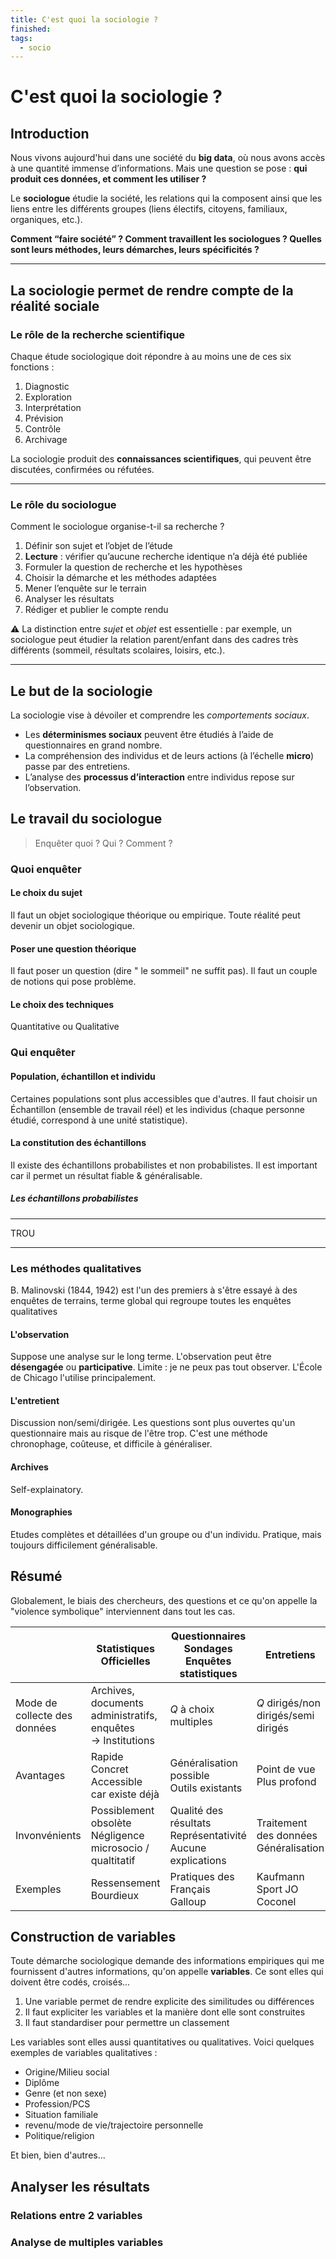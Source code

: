 ```yaml
---
title: C'est quoi la sociologie ?
finished:
tags:
  - socio
---
```


# C'est quoi la sociologie ?

## Introduction

Nous vivons aujourd'hui dans une société du **big data**, où nous avons accès à une quantité immense d’informations. Mais une question se pose : **qui produit ces données, et comment les utiliser ?**

Le **sociologue** étudie la société, les relations qui la composent ainsi que les liens entre les différents groupes (liens électifs, citoyens, familiaux, organiques, etc.).

**Comment “faire société” ? Comment travaillent les sociologues ? Quelles sont leurs méthodes, leurs démarches, leurs spécificités ?**

---

## La sociologie permet de rendre compte de la réalité sociale

### Le rôle de la recherche scientifique

Chaque étude sociologique doit répondre à au moins une de ces six fonctions :

1. Diagnostic  
2. Exploration  
3. Interprétation  
4. Prévision  
5. Contrôle  
6. Archivage  

La sociologie produit des **connaissances scientifiques**, qui peuvent être discutées, confirmées ou réfutées.

---

### Le rôle du sociologue

Comment le sociologue organise-t-il sa recherche ?

1. Définir son sujet et l’objet de l’étude  
2. **Lecture** : vérifier qu’aucune recherche identique n’a déjà été publiée  
3. Formuler la question de recherche et les hypothèses  
4. Choisir la démarche et les méthodes adaptées  
5. Mener l’enquête sur le terrain  
6. Analyser les résultats  
7. Rédiger et publier le compte rendu  

⚠️ La distinction entre *sujet* et *objet* est essentielle : par exemple, un sociologue peut étudier la relation parent/enfant dans des cadres très différents (sommeil, résultats scolaires, loisirs, etc.).

---

## Le but de la sociologie

La sociologie vise à dévoiler et comprendre les *comportements sociaux*.  

- Les **déterminismes sociaux** peuvent être étudiés à l’aide de questionnaires en grand nombre.  
- La compréhension des individus et de leurs actions (à l’échelle **micro**) passe par des entretiens.  
- L’analyse des **processus d’interaction** entre individus repose sur l’observation.  

## Le travail du sociologue

> Enquêter quoi ? Qui ? Comment ?

### Quoi enquêter

#### Le choix du sujet

Il faut un objet sociologique théorique ou empirique. Toute réalité peut devenir un objet sociologique.

#### Poser une question théorique

Il faut poser un question (dire " le sommeil" ne suffit pas). Il faut un couple de notions qui pose problème.

#### Le choix des techniques

Quantitative ou Qualitative

### Qui enquêter

#### Population, échantillon et individu

Certaines populations sont plus accessibles que d'autres. Il faut choisir un Échantillon (ensemble de travail réel) et les individus (chaque personne étudié, correspond à une unité statistique).

#### La constitution des échantillons

Il existe des échantillons probabilistes et non probabilistes. Il est important car il permet un résultat fiable & généralisable.

##### Les échantillons probabilistes

---

TROU

---
### Les méthodes qualitatives
B. Malinovski (1844, 1942) est l'un des premiers à s'être essayé à des enquêtes de terrains, terme global qui regroupe toutes les enquêtes qualitatives
#### L'observation
Suppose une analyse sur le long terme. L'observation peut être **désengagée** ou **participative**. Limite : je ne peux pas tout observer. L'École de Chicago l'utilise principalement.
#### L'entretient
Discussion non/semi/dirigée. Les questions sont plus ouvertes qu'un questionnaire mais au risque de l'être trop. C'est une méthode chronophage, coûteuse, et difficile à généraliser. 
#### Archives
Self-explainatory.
#### Monographies
Etudes complètes et détaillées  d'un groupe ou d'un individu. Pratique, mais toujours difficilement généralisable.


## Résumé

Globalement, le biais des chercheurs, des questions et ce qu'on appelle la "violence symbolique" interviennent dans tout les cas.

|                              | Statistiques Officielles                                        | Questionnaires<br>Sondages<br>Enquêtes statistiques              | Entretiens                               | Observations                                      |
| ---------------------------- | --------------------------------------------------------------- | ---------------------------------------------------------------- | ---------------------------------------- | ------------------------------------------------- |
| Mode de collecte des données | Archives, documents administratifs, enquêtes<br>-> Institutions | $Q$ à choix multiples                                            | $Q$ dirigés/non dirigés/semi dirigés     | Participative<br>désengagée                       |
| Avantages                    | Rapide<br>Concret<br>Accessible car existe déjà                 | Généralisation possible<br>Outils existants                      | Point de vue<br>Plus profond             | Réel<br>Concret                                   |
| Invonvénients                | Possiblement obsolète<br>Négligence microsocio / qualtitatif    | Qualité des résultats<br>Représentativité<br>Aucune explications | Traitement des données<br>Généralisation | Danger du terrain<br>On ne peut pas tout observer |
| Exemples                     | Ressensement<br>Bourdieux                                       | Pratiques des Français<br>Galloup                                | Kaufmann<br>Sport JO<br>Coconel          | Ecole de Chicago<br>                              |
## Construction de variables

Toute démarche sociologique demande des informations empiriques qui me fournissent d'autres informations, qu'on appelle **variables**. Ce sont elles qui doivent être codés, croisés...

1. Une variable permet de rendre explicite des similitudes ou différences
2. Il faut expliciter les variables et la manière dont elle sont construites
3. Il faut standardiser pour permettre un classement

Les variables sont elles aussi quantitatives ou qualitatives. Voici quelques exemples de variables qualitatives :

- Origine/Milieu social
- Diplôme
- Genre (et non sexe)
- Profession/PCS
- Situation familiale
- revenu/mode de vie/trajectoire personnelle
- Politique/religion

Et bien, bien d'autres...

## Analyser les résultats
### Relations entre 2 variables
### Analyse de multiples variables